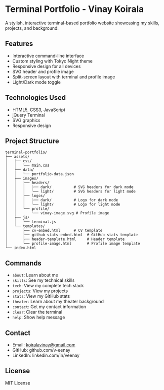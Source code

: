# Terminal Portfolio - Vinay Koirala

A stylish, interactive terminal-based portfolio website showcasing my skills, projects, and background.

## Features

- Interactive command-line interface
- Custom styling with Tokyo Night theme
- Responsive design for all devices
- SVG header and profile image
- Split-screen layout with terminal and profile image
- Light/Dark mode toggle

## Technologies Used

- HTML5, CSS3, JavaScript
- jQuery Terminal
- SVG graphics
- Responsive design

## Project Structure

```
terminal-portfolio/
├── assets/
│   ├── css/
│   │   └── main.css
│   ├── data/
│   │   └── portfolio-data.json
│   ├── images/
│   │   ├── headers/
│   │   │   ├── dark/          # SVG headers for dark mode
│   │   │   └── light/         # SVG headers for light mode
│   │   ├── logos/
│   │   │   ├── dark/          # Logo for dark mode
│   │   │   └── light/         # Logo for light mode
│   │   └── profile/
│   │       └── vinay-image.svg # Profile image
│   ├── js/
│   │   └── terminal.js
│   └── templates/
│       ├── cv-embed.html      # CV template
│       ├── github-stats-embed.html  # GitHub stats template
│       ├── header-template.html     # Header template
│       └── profile-image.html       # Profile image template
└── index.html
```

## Commands

- `about`: Learn about me
- `skills`: See my technical skills
- `tech`: View my complete tech stack
- `projects`: View my projects
- `stats`: View my GitHub stats
- `theater`: Learn about my theater background
- `contact`: Get my contact information
- `clear`: Clear the terminal
- `help`: Show help message

## Contact

- Email: koiralavinay@gmail.com
- GitHub: github.com/v-eenay
- LinkedIn: linkedin.com/in/veenay

## License

MIT License
